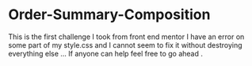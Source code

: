 # Order-Summary-Composition
This is the first challenge I took from front end mentor 
I have an error on some part of my style.css and I cannot seem to fix it without destroying everything else ... If anyone can help feel free to go ahead .
